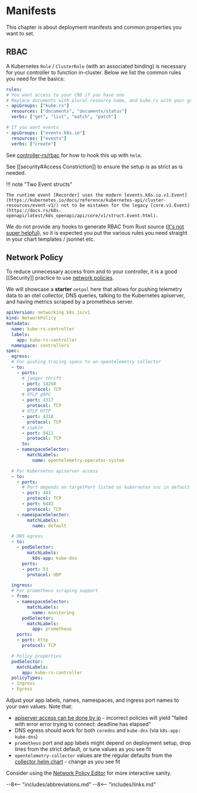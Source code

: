 # Manifests

This chapter is about deployment manifests and common properties you want to set.

## RBAC

A Kubernetes `Role` / `ClusterRole` (with an associated binding) is necessary for your controller to function in-cluster. Below we list the common rules you need for the basics:

```yaml
rules:
# You want access to your CRD if you have one
# Replace documents with plural resource name, and kube.rs with your group
- apiGroups: ["kube.rs"]
  resources: ["documents", "documents/status"]
  verbs: ["get", "list", "watch", "patch"]

# If you want events
- apiGroups: ["events.k8s.io"]
  resources: ["events"]
  verbs: ["create"]
```

<!--
# If you want TBD leader election
- apiGroups: ["coordination.k8s.io"]
  resources: ["leases"]
  verbs: ["create", "delete", "get", "list", "patch", "watch"]
-->

See [controller-rs/rbac](https://github.com/kube-rs/controller-rs/blob/main/charts/doc-controller/templates/rbac.yaml) for how to hook this up with `helm`.

See [[security#Access Constriction]] to ensure the setup is as strict as is needed.

!!! note "Two Event structs"

    The runtime event [Recorder] uses the modern [events.k8s.io.v1.Event](https://kubernetes.io/docs/reference/kubernetes-api/cluster-resources/event-v1/) not to be mistaken for the legacy [core.v1.Event](https://docs.rs/k8s-openapi/latest/k8s_openapi/api/core/v1/struct.Event.html).

We do not provide any hooks to generate RBAC from Rust source ([it's not super helpful](https://github.com/kube-rs/kube/issues/1115)), so it is expected you put the various rules you need straight in your chart templates / jsonnet etc.

## Network Policy

To reduce unnecessary access from and to your controller, it is a good [[Security]] practice to use [network policies](https://kubernetes.io/docs/concepts/services-networking/network-policies/).

We will showcase a **starter** `netpol` here that allows for pushing telemetry data to an otel collector, DNS queries, talking to the Kubernetes apiserver, and having metrics scraped by a prometheus server.

```yaml
apiVersion: networking.k8s.io/v1
kind: NetworkPolicy
metadata:
  name: kube-rs-controller
  labels:
    app: kube-rs-controller
  namespace: controllers
spec:
  egress:
  # For pushing tracing spans to an opentelemetry collector
  - to:
    - ports:
      # jaeger thrift
      - port: 14268
        protocol: TCP
      # OTLP gRPC
      - port: 4317
        protocol: TCP
      # OTLP HTTP
      - port: 4318
        protocol: TCP
      # zipkin
      - port: 9411
        protocol: TCP
      to:
    - namespaceSelector:
        matchLabels:
          name: opentelemetry-operator-system

  # For Kubernetes apiserver access
  - to:
    - ports:
      # Port depends on targetPort listed on kubernetes svc in default ns
      - port: 443
        protocol: TCP
      - port: 6443
        protocol: TCP
    - namespaceSelector:
        matchLabels:
          name: default

  # DNS egress
  - to:
    - podSelector:
        matchLabels:
          k8s-app: kube-dns
      ports:
      - port: 53
        protocol: UDP

  ingress:
  # For prometheus scraping support
  - from:
    - namespaceSelector:
        matchLabels:
          name: monitoring
      podSelector:
        matchLabels:
          app: prometheus
    ports:
    - port: http
      protocol: TCP

  # Policy properties
  podSelector:
    matchLabels:
      app: kube-rs-controller
  policyTypes:
  - Ingress
  - Egress
```

Adjust your app labels, names, namespaces, and ingress port names to your own values. Note that:

- [apiserver access can be done by ip](https://stackoverflow.com/questions/50102943/how-to-allow-access-to-kubernetes-api-using-egress-network-policy) - incorrect policies will yield "failed with error error trying to connect: deadline has elapsed"
- DNS egress should work for both `coredns` and `kube-dns` (via `k8s-app: kube-dns`)
- `prometheus` port and app labels might depend on deployment setup, drop lines from the strict default, or tune values as you see fit
- `opentelemetry-collector` values are the regular defaults from the [collector helm chart](https://github.com/open-telemetry/opentelemetry-helm-charts/blob/1d31c4bf71445595a3a7f5f2edc0850a83422a90/charts/opentelemetry-collector/values.yaml#L238-L285) - change as you see fit

Consider using the [Network Policy Editor](https://editor.networkpolicy.io/) for more interactive sanity.



--8<-- "includes/abbreviations.md"
--8<-- "includes/links.md"
